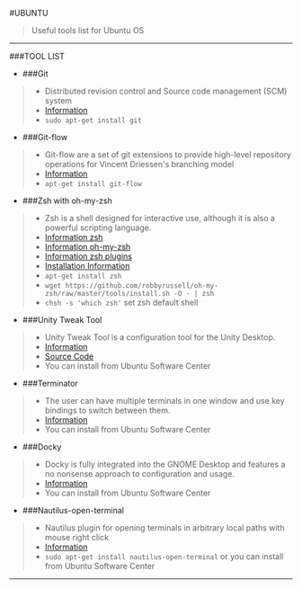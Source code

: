 #UBUNTU 

> Useful tools list for Ubuntu OS

--------------
###TOOL LIST
 
* ###Git 
> * Distributed revision control and Source code management (SCM) system
> * [Information](https://github.com/paufsc/journey-to-git)
> * `sudo apt-get install git`

* ###Git-flow 
> * Git-flow are a set of git extensions to provide high-level repository operations for Vincent Driessen's branching model
> * [Information](http://danielkummer.github.io/git-flow-cheatsheet/index.html)
> * `apt-get install git-flow`

* ###Zsh with oh-my-zsh
> * Zsh is a shell designed for interactive use, although it is also a powerful scripting language.
> * [Information zsh](http://www.zsh.org/)  
> * [Information oh-my-zsh](https://github.com/robbyrussell/oh-my-zsh)
> * [Information zsh plugins](https://github.com/robbyrussell/oh-my-zsh#plugins)
> * [Installation Information](http://uralfrkn.blogspot.com.tr/2014/05/oh-my-zsh-kurulumu.html)  
> * `apt-get install zsh`
> * `wget https://github.com/robbyrussell/oh-my-zsh/raw/master/tools/install.sh -O - | zsh`
> * `chsh -s 'which zsh'`  set zsh default shell 

* ###Unity Tweak Tool 
> * Unity Tweak Tool is a configuration tool for the Unity Desktop.
> * [Information](https://apps.ubuntu.com/cat/applications/unity-tweak-tool/) 
> * [Source Code](https://github.com/freyja-dev/unity-tweak-tool)
> * You can install from Ubuntu Software Center

* ###Terminator
> * The user can have multiple terminals in one window and use key bindings to switch between them.
> * [Information](https://apps.ubuntu.com/cat/applications/precise/terminator/) 
> * You can install from Ubuntu Software Center

* ###Docky
> * Docky is fully integrated into the GNOME Desktop and features a no nonsense approach to configuration and usage.
> * [Information](https://apps.ubuntu.com/cat/applications/docky/) 
> * You can install from Ubuntu Software Center

* ###Nautilus-open-terminal 
> * Nautilus plugin for opening terminals in arbitrary local paths with mouse right click
> * [Information](http://packages.ubuntu.com/lucid/gnome/nautilus-open-terminal) 
> * `sudo apt-get install nautilus-open-terminal` or you can install from Ubuntu Software Center

---------------------- 
